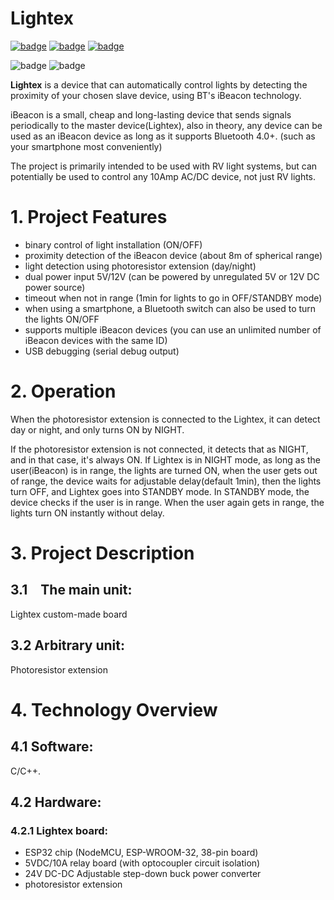 # Lightex

[![badge](https://img.shields.io/badge/license-MIT-success.svg)](https://opensource.org/licenses/MIT)
[![badge](https://img.shields.io/badge/support-PayPal-blue.svg)](https://paypal.me/d4li3n?country.x=HR&locale.x=en_US)
[![badge](https://img.shields.io/badge/publication-danielthecyberdude.com-purple.svg)](https://danielthecyberdude.com/project/lightex)

![badge](https://img.shields.io/badge/technology-C/C++-green.svg)
![badge](https://img.shields.io/badge/technology-Arduino-green.svg)

**Lightex** is a device that can automatically control lights by detecting the proximity of your chosen slave device, using BT's iBeacon technology.

iBeacon is a small, cheap and long-lasting device that sends signals periodically to the master device(Lightex), also in theory, any device can be used as an iBeacon device as long as it supports Bluetooth 4.0+. (such as your smartphone most conveniently)

The project is primarily intended to be used with RV light systems, but can potentially be used to control any 10Amp AC/DC device, not just RV lights.

# 1. Project Features
- binary control of light installation (ON/OFF)
- proximity detection of the iBeacon device (about 8m of spherical range)
- light detection using photoresistor extension (day/night)
- dual power input 5V/12V (can be powered by unregulated 5V or 12V DC power source)
- timeout when not in range (1min for lights to go in OFF/STANDBY mode)
- when using a smartphone, a Bluetooth switch can also be used to turn the lights ON/OFF
- supports multiple iBeacon devices (you can use an unlimited number of iBeacon devices with the same ID)
- USB debugging (serial debug output)

# 2. Operation
When the photoresistor extension is connected to the Lightex, it can detect day or night, and only turns ON by NIGHT.

If the photoresistor extension is not connected, it detects that as NIGHT, and in that case, it's always ON.
If Lightex is in NIGHT mode, as long as the user(iBeacon) is in range, the lights are turned ON, when the user gets out of range, the device waits for adjustable delay(default 1min), then the lights turn OFF, and Lightex goes into STANDBY mode.
In STANDBY mode, the device checks if the user is in range.
When the user again gets in range, the lights turn ON instantly without delay.

# 3. Project Description

## 3.1 The main unit:
Lightex custom-made board
## 3.2 Arbitrary unit:
Photoresistor extension
‍


# 4. Technology Overview
## 4.1 Software:
C/C++.

## 4.2 Hardware:
### 4.2.1 Lightex board:
- ESP32 chip (NodeMCU, ESP-WROOM-32, 38-pin board)
- 5VDC/10A relay board (with optocoupler circuit isolation)
- 24V DC-DC Adjustable step-down buck power converter
- photoresistor extension
